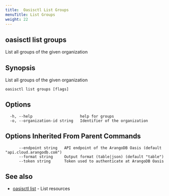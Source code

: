 ```yaml
---
title:  Oasisctl List Groups
menuTitle: List Groups
weight: 22
---
```

## oasisctl list groups

List all groups of the given organization

## Synopsis
List all groups of the given organization

```
oasisctl list groups [flags]
```

## Options
```
  -h, --help                     help for groups
  -o, --organization-id string   Identifier of the organization
```

## Options Inherited From Parent Commands
```
      --endpoint string   API endpoint of the ArangoDB Oasis (default "api.cloud.arangodb.com")
      --format string     Output format (table|json) (default "table")
      --token string      Token used to authenticate at ArangoDB Oasis
```

## See also
* [oasisctl list](_index.md)	 - List resources

